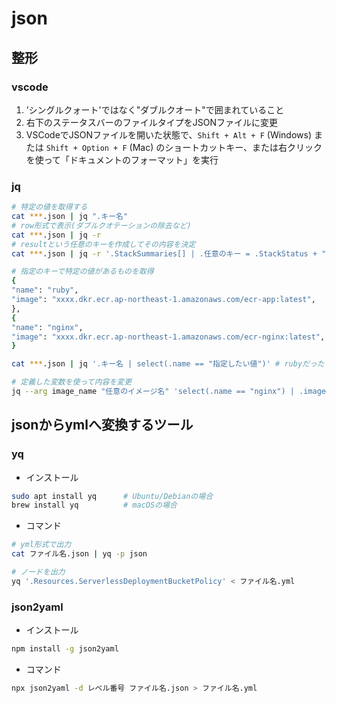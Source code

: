 # json

## 整形

### vscode

1. ’シングルクォート'ではなく"ダブルクオート"で囲まれていること
1. 右下のステータスバーのファイルタイプをJSONファイルに変更
1. VSCodeでJSONファイルを開いた状態で、`Shift + Alt + F` (Windows) または `Shift + Option + F` (Mac) のショートカットキー、または右クリックを使って「ドキュメントのフォーマット」を実行

### jq

```sh
# 特定の値を取得する
cat ***.json | jq ".キー名"
# row形式で表示(ダブルクオテーションの除去など)
cat ***.json | jq -r
# resultという任意のキーを作成してその内容を決定
cat ***.json | jq -r '.StackSummaries[] | .任意のキー = .StackStatus + " " + .LastUpdatedTime + " " + .StackName | .任意のキー'

# 指定のキーで特定の値があるものを取得
{
"name": "ruby",
"image": "xxxx.dkr.ecr.ap-northeast-1.amazonaws.com/ecr-app:latest",
},
{
"name": "nginx",
"image": "xxxx.dkr.ecr.ap-northeast-1.amazonaws.com/ecr-nginx:latest",
}

cat ***.json | jq '.キー名 | select(.name == "指定したい値")' # rubyだったらrubyのみ取得

# 定義した変数を使って内容を変更
jq --arg image_name "任意のイメージ名" 'select(.name == "nginx") | .image=$image_name' 対象ファイル名
```

## jsonからymlへ変換するツール

### yq

- インストール

```sh
sudo apt install yq      # Ubuntu/Debianの場合
brew install yq          # macOSの場合
```

- コマンド

```sh
# yml形式で出力
cat ファイル名.json | yq -p json

# ノードを出力
yq '.Resources.ServerlessDeploymentBucketPolicy' < ファイル名.yml
```

### json2yaml

- インストール

```sh
npm install -g json2yaml
```

- コマンド

```sh
npx json2yaml -d レベル番号 ファイル名.json > ファイル名.yml
```
